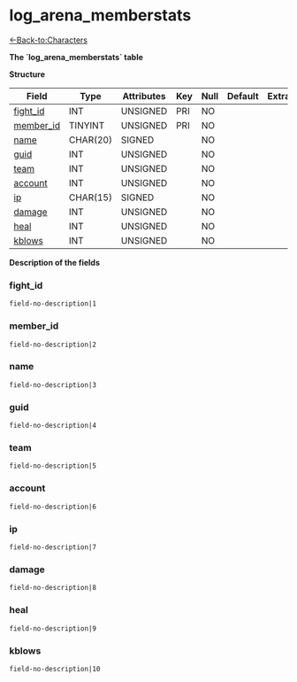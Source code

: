 # log\_arena\_memberstats

[<-Back-to:Characters](database-characters.md)

**The \`log\_arena\_memberstats\` table**

**Structure**

| Field          | Type     | Attributes | Key | Null | Default | Extra | Comment |
| -------------- | -------- | ---------- | --- | ---- | ------- | ----- | ------- |
| [fight_id][1]  | INT      | UNSIGNED   | PRI | NO   |         |       |         |
| [member_id][2] | TINYINT  | UNSIGNED   | PRI | NO   |         |       |         |
| [name][3]      | CHAR(20) | SIGNED     |     | NO   |         |       |         |
| [guid][4]      | INT      | UNSIGNED   |     | NO   |         |       |         |
| [team][5]      | INT      | UNSIGNED   |     | NO   |         |       |         |
| [account][6]   | INT      | UNSIGNED   |     | NO   |         |       |         |
| [ip][7]        | CHAR(15) | SIGNED     |     | NO   |         |       |         |
| [damage][8]    | INT      | UNSIGNED   |     | NO   |         |       |         |
| [heal][9]      | INT      | UNSIGNED   |     | NO   |         |       |         |
| [kblows][10]   | INT      | UNSIGNED   |     | NO   |         |       |         |

[1]: #fight_id
[2]: #member_id
[3]: #name
[4]: #guid
[5]: #team
[6]: #account
[7]: #ip
[8]: #damage
[9]: #heal
[10]: #kblows

**Description of the fields**

### fight\_id

`field-no-description|1`

### member\_id

`field-no-description|2`

### name

`field-no-description|3`

### guid

`field-no-description|4`

### team

`field-no-description|5`

### account

`field-no-description|6`

### ip

`field-no-description|7`

### damage

`field-no-description|8`

### heal

`field-no-description|9`

### kblows

`field-no-description|10`